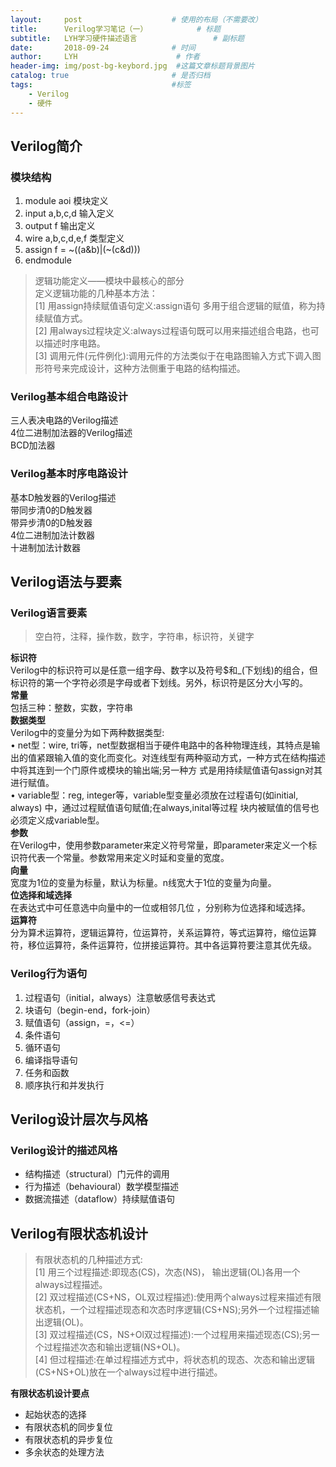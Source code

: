 ```yaml
---
layout:     post                    # 使用的布局（不需要改）
title:      Verilog学习笔记（一）           # 标题 
subtitle:   LYH学习硬件描述语言 				# 副标题
date:       2018-09-24              # 时间
author:     LYH                      # 作者
header-img: img/post-bg-keybord.jpg  #这篇文章标题背景图片
catalog: true                       # 是否归档
tags:                               #标签
    - Verilog
    - 硬件
---
```


## Verilog简介
### 模块结构
1. module aoi 模块定义
2. input a,b,c,d 输入定义
3. output f 输出定义
4. wire a,b,c,d,e,f 类型定义
5. assign f = ~((a&b)|(~(c&d)))
6. endmodule

>逻辑功能定义——模块中最核心的部分  
定义逻辑功能的几种基本方法：  
[1] 用assign持续赋值语句定义:assign语句 多用于组合逻辑的赋值，称为持续赋值方式。  
[2] 用always过程块定义:always过程语句既可以用来描述组合电路，也可以描述时序电路。  
[3] 调用元件(元件例化):调用元件的方法类似于在电路图输入方式下调入图形符号来完成设计，这种方法侧重于电路的结构描述。

### Verilog基本组合电路设计
三人表决电路的Verilog描述  
4位二进制加法器的Verilog描述  
BCD加法器
### Verilog基本时序电路设计
基本D触发器的Verilog描述  
带同步清0的D触发器  
带异步清0的D触发器  
4位二进制加法计数器  
十进制加法计数器  

## Verilog语法与要素
### Verilog语言要素
> 空白符，注释，操作数，数字，字符串，标识符，关键字

**标识符**  
Verilog中的标识符可以是任意一组字母、数字以及符号$和_(下划线)的组合，但标识符的第一个字符必须是字母或者下划线。另外，标识符是区分大小写的。  
**常量**  
包括三种：整数，实数，字符串  
**数据类型**  
Verilog中的变量分为如下两种数据类型:   
• net型：wire, tri等，net型数据相当于硬件电路中的各种物理连线，其特点是输出的值紧跟输入值的变化而变化。对连线型有两种驱动方式，一种方式在结构描述中将其连到一个门原件或模块的输出端;另一种方 式是用持续赋值语句assign对其进行赋值。  
• variable型：reg, integer等，variable型变量必须放在过程语句(如initial, always) 中，通过过程赋值语句赋值;在always,inital等过程 块内被赋值的信号也必须定义成variable型。  
**参数**  
在Verilog中，使用参数parameter来定义符号常量，即parameter来定义一个标识符代表一个常量。参数常用来定义时延和变量的宽度。  
**向量**  
宽度为1位的变量为标量，默认为标量。n线宽大于1位的变量为向量。  
**位选择和域选择**  
在表达式中可任意选中向量中的一位或相邻几位 ，分别称为位选择和域选择。  
**运算符**  
分为算术运算符，逻辑运算符，位运算符，关系运算符，等式运算符，缩位运算符，移位运算符，条件运算符，位拼接运算符。其中各运算符要注意其优先级。

### Verilog行为语句
1. 过程语句（initial，always）注意敏感信号表达式
2. 块语句（begin-end，fork-join）
3. 赋值语句（assign，=，<=）
4. 条件语句
5. 循环语句
6. 编译指导语句
7. 任务和函数
8. 顺序执行和并发执行  

## Verilog设计层次与风格
### Verilog设计的描述风格
* 结构描述（structural）门元件的调用
* 行为描述（behavioural）数学模型描述
* 数据流描述（dataflow）持续赋值语句  

## Verilog有限状态机设计
> 有限状态机的几种描述方式:  
> [1] 用三个过程描述:即现态(CS)，次态(NS)， 输出逻辑(OL)各用一个always过程描述。  
> [2] 双过程描述(CS+NS，OL双过程描述):使用两个always过程来描述有限状态机，一个过程描述现态和次态时序逻辑(CS+NS);另外一个过程描述输出逻辑(OL)。  
> [3] 双过程描述(CS，NS+Ol双过程描述):一个过程用来描述现态(CS);另一个过程描述次态和输出逻辑(NS+OL)。  
> [4] 但过程描述:在单过程描述方式中，将状态机的现态、次态和输出逻辑(CS+NS+OL)放在一个always过程中进行描述。

**有限状态机设计要点**  

* 起始状态的选择
* 有限状态机的同步复位
* 有限状态机的异步复位
* 多余状态的处理方法

